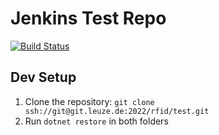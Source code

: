 # Jenkins Test Repo

[![Build Status](https://res-dev.westeurope.cloudapp.azure.com/buildStatus/icon?job=Test%2Fmain)](https://res-dev.westeurope.cloudapp.azure.com/blue/organizations/jenkins/Test/activity?branch=main)

## Dev Setup

1. Clone the repository: `git clone ssh://git@git.leuze.de:2022/rfid/test.git`
2. Run `dotnet restore` in both folders

